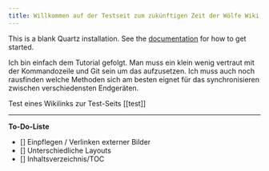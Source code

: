 ```yaml
---
title: Willkommen auf der Testseit zum zukünftigen Zeit der Wölfe Wiki
---
```


This is a blank Quartz installation.
See the [documentation](https://quartz.jzhao.xyz) for how to get started.

Ich bin einfach dem Tutorial gefolgt. Man muss ein klein wenig vertraut mit der Kommandozeile und Git sein um das aufzusetzen. 
Ich muss auch noch rausfinden welche Methoden sich am besten eignet für das synchronisieren zwischen verschiedensten Endgeräten.

Test eines Wikilinks zur Test-Seits [[test]]
***
**To-Do-Liste**
- [] Einpflegen / Verlinken externer Bilder
- [] Unterschiedliche Layouts
- [] Inhaltsverzeichnis/TOC
